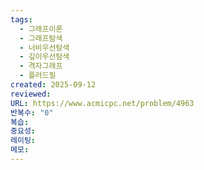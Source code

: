 ```yaml
---
tags:
  - 그래프이론
  - 그래프탐색
  - 너비우선탐색
  - 깊이우선탐색
  - 격자그래프
  - 플러드필
created: 2025-09-12
reviewed:
URL: https://www.acmicpc.net/problem/4963
반복수: "0"
복습:
중요성:
레이팅:
메모:
---
```

